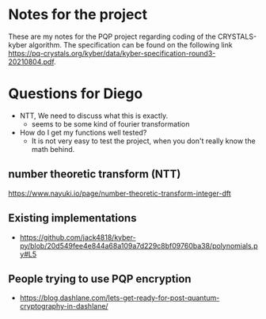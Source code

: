 # Notes for the project
These are my notes for the PQP project regarding coding of the CRYSTALS-kyber algorithm.
The specification can be found on the following link https://pq-crystals.org/kyber/data/kyber-specification-round3-20210804.pdf.

# Questions for Diego
* NTT, We need to discuss what this is exactly.
  * seems to be some kind of fourier transformation
* How do I get my functions well tested?
  * It is not very easy to test the project, when you don't really know the math behind.

## number theoretic transform (NTT)
https://www.nayuki.io/page/number-theoretic-transform-integer-dft

## Existing implementations
* https://github.com/jack4818/kyber-py/blob/20d549fee4e844a68a109a7d229c8bf09760ba38/polynomials.py#L5

## People trying to use PQP encryption
* https://blog.dashlane.com/lets-get-ready-for-post-quantum-cryptography-in-dashlane/
